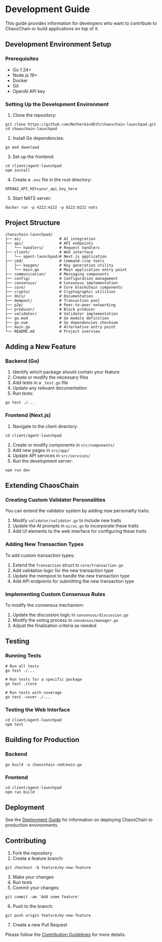 # Development Guide

This guide provides information for developers who want to contribute to ChaosChain or build applications on top of it.

## Development Environment Setup

### Prerequisites

- Go 1.24+
- Node.js 19+
- Docker
- Git
- OpenAI API key

### Setting Up the Development Environment

1. Clone the repository:

```
git clone https://github.com/NethermindEth/chaoschain-launchpad.git
cd chaoschain-launchpad
```

2. Install Go dependencies:

```
go mod download
```

3. Set up the frontend:

```
cd client/agent-launchpad
npm install
```

4. Create a `.env` file in the root directory:

```
OPENAI_API_KEY=your_api_key_here
```

5. Start NATS server:

```
docker run -p 4222:4222 -p 8222:8222 nats
```

## Project Structure

```
chaoschain-launchpad/
├── ai/                 # AI integration
├── api/                # API endpoints
│   └── handlers/       # Request handlers
├── client/             # Web interface
│   └── agent-launchpad/# Next.js application
├── cmd/                # Command-line tools
│   ├── keygen/         # Key generation utility
│   └── main.go         # Main application entry point
├── communication/      # Messaging components
├── config/             # Configuration management
├── consensus/          # Consensus implementation
├── core/               # Core blockchain components
├── crypto/             # Cryptographic utilities
├── docs/               # Documentation
├── mempool/            # Transaction pool
├── p2p/                # Peer-to-peer networking
├── producer/           # Block producer
├── validator/          # Validator implementation
├── go.mod              # Go module definition
├── go.sum              # Go dependencies checksum
├── main.go             # Alternative entry point
└── README.md           # Project overview
```

## Adding a New Feature

### Backend (Go)

1. Identify which package should contain your feature
2. Create or modify the necessary files
3. Add tests in a `_test.go` file
4. Update any relevant documentation
5. Run tests:

```
go test ./...
```

### Frontend (Next.js)

1. Navigate to the client directory:

```
cd client/agent-launchpad
```

2. Create or modify components in `src/components/`
3. Add new pages in `src/app/`
4. Update API services in `src/services/`
5. Run the development server:

```
npm run dev
```

## Extending ChaosChain

### Creating Custom Validator Personalities

You can extend the validator system by adding new personality traits:

1. Modify `validator/validator.go` to include new traits
2. Update the AI prompts in `ai/ai.go` to incorporate these traits
3. Add UI elements to the web interface for configuring these traits

### Adding New Transaction Types

To add custom transaction types:

1. Extend the `Transaction` struct in `core/transaction.go`
2. Add validation logic for the new transaction type
3. Update the mempool to handle the new transaction type
4. Add API endpoints for submitting the new transaction type

### Implementing Custom Consensus Rules

To modify the consensus mechanism:

1. Update the discussion logic in `consensus/discussion.go`
2. Modify the voting process in `consensus/manager.go`
3. Adjust the finalization criteria as needed

## Testing

### Running Tests

```
# Run all tests
go test ./...

# Run tests for a specific package
go test ./core

# Run tests with coverage
go test -cover ./...
```

### Testing the Web Interface

```
cd client/agent-launchpad
npm test
```

## Building for Production

### Backend

```
go build -o chaoschain cmd/main.go
```

### Frontend

```
cd client/agent-launchpad
npm run build
```

## Deployment

See the [Deployment Guide](deployment.md) for information on deploying ChaosChain to production environments.

## Contributing

1. Fork the repository
2. Create a feature branch:

```
git checkout -b feature/my-new-feature
```

3. Make your changes
4. Run tests
5. Commit your changes:

```
git commit -am 'Add some feature'
```

6. Push to the branch:

```
git push origin feature/my-new-feature
```

7. Create a new Pull Request

Please follow the [Contribution Guidelines](../CONTRIBUTING.md) for more details. 